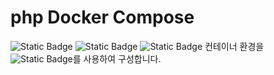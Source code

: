 # php Docker Compose
![Static Badge](https://img.shields.io/badge/nginx-latest-%23009639?style=flat-square&logo=nginx) ![Static Badge](https://img.shields.io/badge/php-8.0-%23777BB4?style=flat-square&logo=php) ![Static Badge](https://img.shields.io/badge/MySQL-8.0-%234479A1?style=flat-square&logo=mysql) 컨테이너 환경을 ![Static Badge](https://img.shields.io/badge/docker-latest-%232496ED?style=flat-square&logo=docker)를 사용하여 구성합니다.





